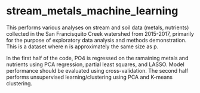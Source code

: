 # stream_metals_machine_learning

This performs various analyses on stream and soil data (metals, nutrients) collected in the San Francisquito Creek watershed from 2015-2017, primarily for the purpose of exploratory data analysis and methods demonstration. This is a dataset where n is approximately the same size as p.

In the first half of the code, PO4 is regressed on the ramaining metals and nutrients using PCA regression, partial least squares, and LASSO. Model performance should be evaluated using cross-validation. The second half performs unsupervised learning/clustering using PCA and K-means clustering. 
